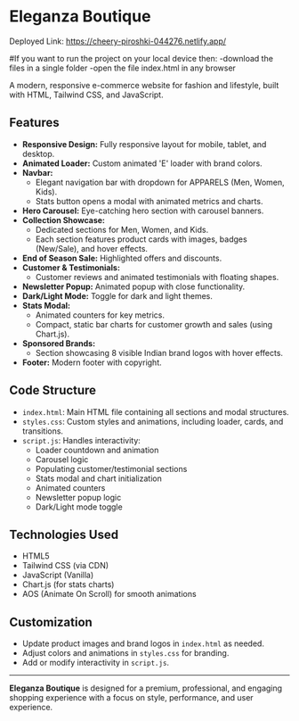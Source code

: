# Eleganza Boutique

Deployed Link:
https://cheery-piroshki-044276.netlify.app/

#If you want to run the project on your local device then:
-download the files in a single folder
-open the file index.html in any browser

A modern, responsive e-commerce website for fashion and lifestyle, built with HTML, Tailwind CSS, and JavaScript.

## Features

- **Responsive Design:** Fully responsive layout for mobile, tablet, and desktop.
- **Animated Loader:** Custom animated 'E' loader with brand colors.
- **Navbar:**
  - Elegant navigation bar with dropdown for APPARELS (Men, Women, Kids).
  - Stats button opens a modal with animated metrics and charts.
- **Hero Carousel:** Eye-catching hero section with carousel banners.
- **Collection Showcase:**
  - Dedicated sections for Men, Women, and Kids.
  - Each section features product cards with images, badges (New/Sale), and hover effects.
- **End of Season Sale:** Highlighted offers and discounts.
- **Customer & Testimonials:**
  - Customer reviews and animated testimonials with floating shapes.
- **Newsletter Popup:** Animated popup with close functionality.
- **Dark/Light Mode:** Toggle for dark and light themes.
- **Stats Modal:**
  - Animated counters for key metrics.
  - Compact, static bar charts for customer growth and sales (using Chart.js).
- **Sponsored Brands:**
  - Section showcasing 8 visible Indian brand logos with hover effects.
- **Footer:** Modern footer with copyright.

## Code Structure

- `index.html`: Main HTML file containing all sections and modal structures.
- `styles.css`: Custom styles and animations, including loader, cards, and transitions.
- `script.js`: Handles interactivity:
  - Loader countdown and animation
  - Carousel logic
  - Populating customer/testimonial sections
  - Stats modal and chart initialization
  - Animated counters
  - Newsletter popup logic
  - Dark/Light mode toggle

## Technologies Used
- HTML5
- Tailwind CSS (via CDN)
- JavaScript (Vanilla)
- Chart.js (for stats charts)
- AOS (Animate On Scroll) for smooth animations

## Customization
- Update product images and brand logos in `index.html` as needed.
- Adjust colors and animations in `styles.css` for branding.
- Add or modify interactivity in `script.js`.

---

**Eleganza Boutique** is designed for a premium, professional, and engaging shopping experience with a focus on style, performance, and user experience. 
